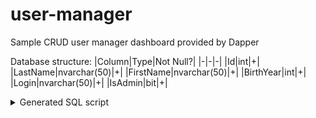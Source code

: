 # user-manager
Sample CRUD user manager dashboard provided by Dapper


Database structure:
|Column|Type|Not Null?|
|-|-|-|
|Id|int|+|
|LastName|nvarchar(50)|+|
|FirstName|nvarchar(50)|+|
|BirthYear|int|+|
|Login|nvarchar(50)|+|
|IsAdmin|bit|+|

<details>
  <summary>Generated SQL script</summary>


  ```sql
  USE [<Your database name>]
GO

/****** Object:  Table [dbo].[Users]    Script Date: 16.07.2021 23:47:04 ******/
SET ANSI_NULLS ON
GO

SET QUOTED_IDENTIFIER ON
GO

CREATE TABLE [dbo].[Users](
	[Id] [int] IDENTITY(1,1) NOT NULL,
	[LastName] [nvarchar](50) NOT NULL,
	[FirstName] [nvarchar](50) NOT NULL,
	[BirthYear] [int] NOT NULL,
	[Login] [nvarchar](50) NOT NULL,
	[IsAdmin] [bit] NOT NULL,
 CONSTRAINT [PK_Users] PRIMARY KEY CLUSTERED 
(
	[Id] ASC
)WITH (PAD_INDEX = OFF, STATISTICS_NORECOMPUTE = OFF, IGNORE_DUP_KEY = OFF, ALLOW_ROW_LOCKS = ON, ALLOW_PAGE_LOCKS = ON) ON [PRIMARY]
) ON [PRIMARY]
GO
  ```
  
  
</details>
